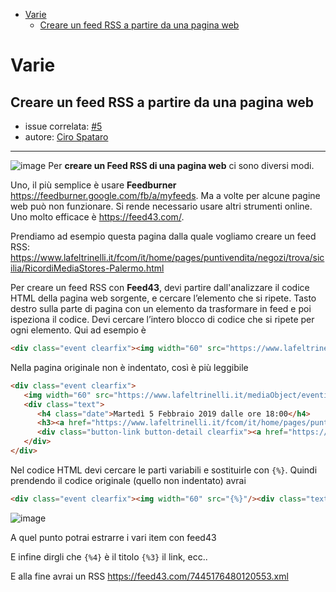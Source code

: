 <!-- TOC -->

- [Varie](#varie)
    - [Creare un feed RSS a partire da una pagina web](#creare-un-feed-rss-a-partire-da-una-pagina-web)

<!-- /TOC -->

# Varie

## Creare un feed RSS a partire da una pagina web

- issue correlata: [#5](https://github.com/opendatasicilia/tansignari/issues/5)
- autore: [Ciro Spataro](https://github.com/cirospat)

---

![image](https://upload.wikimedia.org/wikipedia/commons/thumb/4/43/Feed-icon.svg/40px-Feed-icon.svg.png)
Per **creare un Feed RSS di una pagina web** ci sono diversi modi.

Uno, il più semplice è usare **Feedburner** https://feedburner.google.com/fb/a/myfeeds.
Ma a volte per alcune pagine web può non funzionare. Si rende necessario usare altri strumenti online.
Uno molto efficace è https://feed43.com/.

Prendiamo ad esempio questa pagina dalla quale vogliamo creare un feed RSS: https://www.lafeltrinelli.it/fcom/it/home/pages/puntivendita/negozi/trova/sicilia/RicordiMediaStores-Palermo.html

Per creare un feed RSS con **Feed43**, devi partire dall'analizzare il codice HTML della pagina web sorgente, e cercare l’elemento che si ripete. Tasto destro sulla parte di pagina con un elemento da trasformare in feed e poi ispeziona il codice.
Devi cercare l’intero blocco di codice che si ripete per ogni elemento. Qui ad esempio è

```html
<div class="event clearfix"><img width="60" src="https://www.lafeltrinelli.it/mediaObject/eventi/2019/01/Spyrosil-Marinaio-Italiano-27624/resolutions/res-l60x10000/Spyrosil-Marinaio-Italiano-27624.jpg"/><div class="text"><h4 class="date">Martedì 5 Febbraio 2019 dalle ore 18:00</h4><h3><a href="https://www.lafeltrinelli.it/fcom/it/home/pages/puntivendita/eventi/Palermo/2019/Febbraio/Spyrosil-Marinaio-Italiano-27624.html">Spyros Il marinaio italiano</a></h3><div class="button-link button-detail clearfix"><a href="https://www.lafeltrinelli.it/fcom/it/home/pages/puntivendita/eventi/Palermo/2019/Febbraio/Spyrosil-Marinaio-Italiano-27624.html">SCOPRI</a></div></div></div>
```

Nella pagina originale non è indentato, così è più leggibile

```html
<div class="event clearfix">
   <img width="60" src="https://www.lafeltrinelli.it/mediaObject/eventi/2019/01/Spyrosil-Marinaio-Italiano-27624/resolutions/res-l60x10000/Spyrosil-Marinaio-Italiano-27624.jpg"/>
   <div class="text">
      <h4 class="date">Martedì 5 Febbraio 2019 dalle ore 18:00</h4>
      <h3><a href="https://www.lafeltrinelli.it/fcom/it/home/pages/puntivendita/eventi/Palermo/2019/Febbraio/Spyrosil-Marinaio-Italiano-27624.html">Spyros Il marinaio italiano</a></h3>
      <div class="button-link button-detail clearfix"><a href="https://www.lafeltrinelli.it/fcom/it/home/pages/puntivendita/eventi/Palermo/2019/Febbraio/Spyrosil-Marinaio-Italiano-27624.html">SCOPRI</a></div>
   </div>
</div>
```

Nel codice HTML devi cercare le parti variabili e sostituirle con `{%}`. Quindi prendendo il codice originale (quello non indentato) avrai

```html
<div class="event clearfix"><img width="60" src="{%}"/><div class="text"><h4 class="date">{%}</h4><h3><a href="{%}">{%}</a></h3><div class="button-link button-detail clearfix"><a href="{%}">SCOPRI</a></div></div></div>
```
![image](https://user-images.githubusercontent.com/30607/52532163-7401f700-2d20-11e9-9ba2-8ecca90450b2.png)

A quel punto potrai estrarre i vari item con feed43

E infine dirgli che `{%4}` è il titolo `{%3}` il link, ecc..

E alla fine avrai un RSS https://feed43.com/7445176480120553.xml
